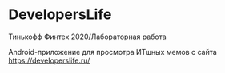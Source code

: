 # DevelopersLife
Тинькофф Финтех 2020/Лабораторная работа

Android-приложение для просмотра ИТшных мемов с сайта https://developerslife.ru/
